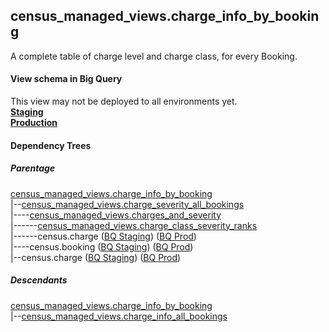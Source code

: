 ## census_managed_views.charge_info_by_booking

A complete table of charge level and charge class, for every Booking.


#### View schema in Big Query
This view may not be deployed to all environments yet.<br/>
[**Staging**](https://console.cloud.google.com/bigquery?pli=1&p=recidiviz-staging&page=table&project=recidiviz-staging&d=census_managed_views&t=charge_info_by_booking)
<br/>
[**Production**](https://console.cloud.google.com/bigquery?pli=1&p=recidiviz-123&page=table&project=recidiviz-123&d=census_managed_views&t=charge_info_by_booking)
<br/>

#### Dependency Trees

##### Parentage
[census_managed_views.charge_info_by_booking](../census_managed_views/charge_info_by_booking.md) <br/>
|--[census_managed_views.charge_severity_all_bookings](../census_managed_views/charge_severity_all_bookings.md) <br/>
|----[census_managed_views.charges_and_severity](../census_managed_views/charges_and_severity.md) <br/>
|------[census_managed_views.charge_class_severity_ranks](../census_managed_views/charge_class_severity_ranks.md) <br/>
|------census.charge ([BQ Staging](https://console.cloud.google.com/bigquery?pli=1&p=recidiviz-staging&page=table&project=recidiviz-staging&d=census&t=charge)) ([BQ Prod](https://console.cloud.google.com/bigquery?pli=1&p=recidiviz-123&page=table&project=recidiviz-123&d=census&t=charge)) <br/>
|----census.booking ([BQ Staging](https://console.cloud.google.com/bigquery?pli=1&p=recidiviz-staging&page=table&project=recidiviz-staging&d=census&t=booking)) ([BQ Prod](https://console.cloud.google.com/bigquery?pli=1&p=recidiviz-123&page=table&project=recidiviz-123&d=census&t=booking)) <br/>
|--census.charge ([BQ Staging](https://console.cloud.google.com/bigquery?pli=1&p=recidiviz-staging&page=table&project=recidiviz-staging&d=census&t=charge)) ([BQ Prod](https://console.cloud.google.com/bigquery?pli=1&p=recidiviz-123&page=table&project=recidiviz-123&d=census&t=charge)) <br/>


##### Descendants
[census_managed_views.charge_info_by_booking](../census_managed_views/charge_info_by_booking.md) <br/>
|--[census_managed_views.charge_info_all_bookings](../census_managed_views/charge_info_all_bookings.md) <br/>

